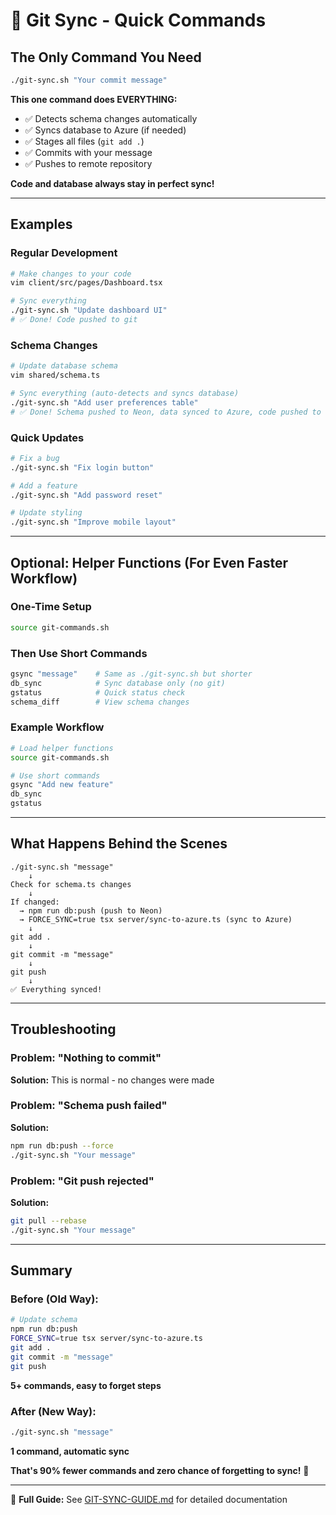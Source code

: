 # 🚀 Git Sync - Quick Commands

## The Only Command You Need

```bash
./git-sync.sh "Your commit message"
```

**This one command does EVERYTHING:**
- ✅ Detects schema changes automatically
- ✅ Syncs database to Azure (if needed)
- ✅ Stages all files (`git add .`)
- ✅ Commits with your message
- ✅ Pushes to remote repository

**Code and database always stay in perfect sync!**

---

## Examples

### Regular Development
```bash
# Make changes to your code
vim client/src/pages/Dashboard.tsx

# Sync everything
./git-sync.sh "Update dashboard UI"
# ✅ Done! Code pushed to git
```

### Schema Changes
```bash
# Update database schema
vim shared/schema.ts

# Sync everything (auto-detects and syncs database)
./git-sync.sh "Add user preferences table"
# ✅ Done! Schema pushed to Neon, data synced to Azure, code pushed to git
```

### Quick Updates
```bash
# Fix a bug
./git-sync.sh "Fix login button"

# Add a feature  
./git-sync.sh "Add password reset"

# Update styling
./git-sync.sh "Improve mobile layout"
```

---

## Optional: Helper Functions (For Even Faster Workflow)

### One-Time Setup
```bash
source git-commands.sh
```

### Then Use Short Commands
```bash
gsync "message"    # Same as ./git-sync.sh but shorter
db_sync            # Sync database only (no git)
gstatus            # Quick status check
schema_diff        # View schema changes
```

### Example Workflow
```bash
# Load helper functions
source git-commands.sh

# Use short commands
gsync "Add new feature"
db_sync
gstatus
```

---

## What Happens Behind the Scenes

```
./git-sync.sh "message"
    ↓
Check for schema.ts changes
    ↓
If changed:
  → npm run db:push (push to Neon)
  → FORCE_SYNC=true tsx server/sync-to-azure.ts (sync to Azure)
    ↓
git add .
    ↓
git commit -m "message"
    ↓
git push
    ↓
✅ Everything synced!
```

---

## Troubleshooting

### Problem: "Nothing to commit"
**Solution:** This is normal - no changes were made

### Problem: "Schema push failed"
**Solution:** 
```bash
npm run db:push --force
./git-sync.sh "Your message"
```

### Problem: "Git push rejected"
**Solution:**
```bash
git pull --rebase
./git-sync.sh "Your message"
```

---

## Summary

### Before (Old Way):
```bash
# Update schema
npm run db:push
FORCE_SYNC=true tsx server/sync-to-azure.ts
git add .
git commit -m "message"
git push
```
**5+ commands, easy to forget steps**

### After (New Way):
```bash
./git-sync.sh "message"
```
**1 command, automatic sync**

**That's 90% fewer commands and zero chance of forgetting to sync!** 🎉

---

📖 **Full Guide:** See [GIT-SYNC-GUIDE.md](./GIT-SYNC-GUIDE.md) for detailed documentation
